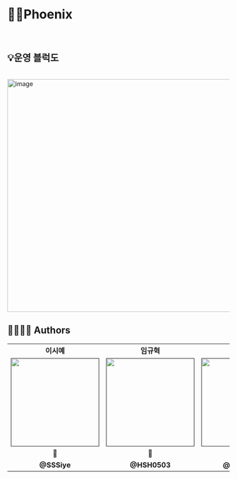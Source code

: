 # 🐦‍🔥Phoenix
<br/>

## 💡운영 블럭도
<br/>
<img width="528" alt="image" src="https://github.com/user-attachments/assets/22636f54-499b-48ac-b976-2d9103df6764" />
<br/>

## 👩‍👩‍👧‍👧 Authors
<table>
  <tbody>
    <tr>
      <td colspan="1" align="center"><b>이시예</b></td>
      <td colspan="1" align="center"><b>임규혁</b></td>
      <td colspan="1" align="center"><b>한세훈</b></td>
    </tr>
    <tr>
      <td align="center"><a href=""><img src="https://github.com/user-attachments/assets/54d50a66-5782-4390-bd3e-23d4f1c7c0fb" width="200px;" alt=""/><br /><sub><b></b></sub></a></td>
       <td align="center"><a href=""><img src="https://github.com/DeveloperAcademy-POSTECH/2024-MC2-M17-Kodari/assets/108053426/80ebff67-a9bb-4493-b544-c312aea2f376" width="200px;" alt=""/><br /><sub><b></b></sub></a></td>
      <td align="center"><a href=""><img src="https://github.com/DeveloperAcademy-POSTECH/2024-MC2-M17-Kodari/assets/108053426/80ebff67-a9bb-4493-b544-c312aea2f376" width="200px;" alt=""/><br /><sub><b></b></sub></a></td>
    </tr>
    <tr>
      <td colspan="1" align="center"><b>🦁</b></td>
      <td colspan="1" align="center"><b>🐼</b></td>
      <td colspan="1" align="center"><b>🐸</b></td>
    </tr>
     <tr>
      <td colspan="1" align="center"><b>@SSSiye</b></td>
      <td colspan="1" align="center"><b>@HSH0503</b></td>
      <td colspan="1" align="center"><b>@lgh010720</b></td>
    </tr>
  </tbody>
</table>
<br></br>
